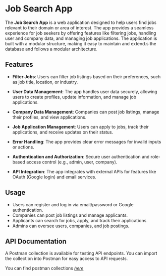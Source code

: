# Job Search App

The **Job Search App** is a web application designed to help users find jobs relevant to their domain or area of interest. The app provides a seamless experience for job seekers by offering features like filtering jobs, handling user and company data, and managing job applications. The application is built with a modular structure, making it easy to maintain and extend.s the database and follows a modular architecture.

## Features

- **Filter Jobs**: Users can filter job listings based on their preferences, such as job title, location, or industry.

- **User Data Management**: The app handles user data securely, allowing users to create profiles, update information, and manage job applications.

- **Company Data Management**: Companies can post job listings, manage their profiles, and view applications.

- **Job Application Management**: Users can apply to jobs, track their applications, and receive updates on their status.

- **Error Handling**: The app provides clear error messages for invalid inputs or actions.

- **Authentication and Authorization**: Secure user authentication and role-based access control (e.g., admin, user, company).

- **API Integration**: The app integrates with external APIs for features like OAuth (Google login) and email services.

<!-- ## Project Structure

```bash
src/
├── config
│   └── db.js                  # Database connection setup
├── controllers
│   ├── admin.controller.js      # Admin-related operations
│   ├── application.controller.js # Job application operations
│   ├── auth.controller.js       # Authentication operations
│   ├── company.controller.js    # Company operations
│   ├── job.controller.js        # Job management operations
│   └── user.controller.js       # User operations
├── index.js                    # Root file of the application
├── middlewares
│   ├── auth.js                 # Authentication middleware
│   ├── errorHandler.js         # Global error handler
│   ├── verifyAdminPermission.js # Middleware to verify admin access
│   └── verifyUserPermission.js  # Middleware to verify user access
├── models
│   ├── Application.js          # Job application model
│   ├── Attachments.js          # File attachments model
│   ├── Chat.js                 # Chat model
│   ├── Company.js              # Company model
│   ├── Job.js                  # Job model
│   ├── OtpSchema.js            # OTP storage model
│   └── User.js                 # User model
├── routes
│   ├── admin.routes.js         # Admin routes
│   ├── application.routes.js   # Application routes
│   ├── auth.routes.js          # Authentication routes
│   ├── company.routes.js       # Company routes
│   ├── job.routes.js           # Job routes
│   └── user.routes.js          # User routes
├── strategies
│   └── google-strategy.js      # Google authentication strategy
├── utils
│   ├── apiLimiter.js           # Rate limiting utility
│   ├── crypto.js               # Cryptographic utilities
│   ├── emailService.js         # Email sending service
│   ├── googleVerifyIdToken.js  # Google token verification
│   ├── imageStorage.js         # Image upload storage
│   ├── otpCleanup.js           # OTP cleanup script
│   ├── otpUtils.js             # OTP generation and verification
│   └── uploadImage.js          # Image upload handling
└── validations
    ├── admin.validation.js     # Admin request validation
    ├── auth.validation.js      # Authentication validation
    ├── company.validation.js   # Company request validation
    ├── job.validation.js       # Job request validation
    └── user.validation.js      # User request validation
``` -->

## Usage

- Users can register and log in via email/password or Google authentication.
- Companies can post job listings and manage applicants.
- Applicants can search for jobs, apply, and track their applications.
- Admins can oversee users, companies, and job postings.

## API Documentation

A Postman collection is available for testing API endpoints. You can import the collection into Postman for easy access to API requests.

You can find postman collections [_here_](./job-search-app.postman_collection.json)
